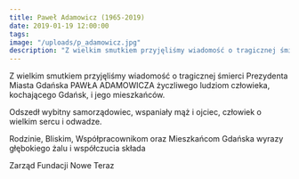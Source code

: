 ```yaml
---
title: Paweł Adamowicz (1965-2019)
date: 2019-01-19 12:00:00
tags:
image: "/uploads/p_adamowicz.jpg"
description: "Z wielkim smutkiem przyjęliśmy wiadomość o tragicznej śmierci Prezydenta Miasta Gdańska PAWŁA ADAMOWICZA życzliwego ludziom człowieka, kochającego Gdańsk, i jego mieszkańców."
---
```


Z wielkim smutkiem przyjęliśmy wiadomość o tragicznej śmierci Prezydenta Miasta Gdańska PAWŁA ADAMOWICZA życzliwego ludziom człowieka, kochającego Gdańsk, i jego mieszkańców.


Odszedł wybitny samorządowiec, wspaniały mąż i ojciec, człowiek o wielkim sercu i odwadze.

Rodzinie, Bliskim, Współpracownikom oraz Mieszkańcom Gdańska wyrazy głębokiego żalu i współczucia składa

Zarząd Fundacji Nowe Teraz
